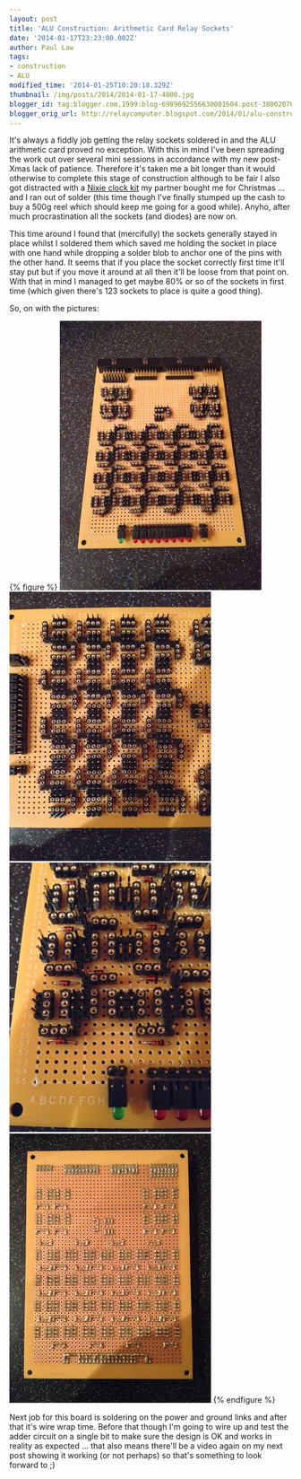```yaml
---
layout: post
title: 'ALU Construction: Arithmetic Card Relay Sockets'
date: '2014-01-17T23:23:00.002Z'
author: Paul Law
tags:
- construction
- ALU
modified_time: '2014-01-25T10:20:18.329Z'
thumbnail: /img/posts/2014/2014-01-17-4000.jpg
blogger_id: tag:blogger.com,1999:blog-6989692556630001604.post-3800207095686166492
blogger_orig_url: http://relaycomputer.blogspot.com/2014/01/alu-construction-arithmetic-card-relay.html
---
```


It's always a fiddly job getting the relay sockets soldered in and the ALU 
arithmetic card proved no exception. With this in mind I've been spreading the 
work out over several mini sessions in accordance with my new post-Xmas lack 
of patience. Therefore it's taken me a bit longer than it would otherwise to 
complete this stage of construction although to be fair I also got distracted 
with a [Nixie clock kit](http://www.pvelectronics.co.uk/index.php?main_page=product_info&amp;cPath=21&amp;products_id=129) my partner bought me for Christmas ... and 
I ran out of solder (this time though I've finally stumped up the cash to buy 
a 500g reel which should keep me going for a good while). Anyho, after much 
procrastination all the sockets (and diodes) are now on.

This time 
around I found that (mercifully) the sockets generally stayed in place whilst 
I soldered them which saved me holding the socket in place with one hand while 
dropping a solder blob to anchor one of the pins with the other hand. It seems 
that if you place the socket correctly first time it'll stay put but if you 
move it around at all then it'll be loose from that point on. With that in 
mind I managed to get maybe 80% or so of the sockets in first time (which 
given there's 123 sockets to place is quite a good thing).

So, on 
with the pictures:

{% figure %}
![ALU Arithmetic Card](/assets/img/posts/2014/2014-01-17-0000.jpg)
![ALU Arithmetic Card (close up)](/assets/img/posts/2014/2014-01-17-0001.jpg)
![ALU Arithmetic Card (closer up)](/assets/img/posts/2014/2014-01-17-0002.jpg)
![ALU Arithmetic Card (solder side)](/assets/img/posts/2014/2014-01-17-0003.jpg)
{% endfigure %}

Next 
job for this board is soldering on the power and ground links and after that 
it's wire wrap time. Before that though I'm going to wire up and test the 
adder circuit on a single bit to make sure the design is OK and works in 
reality as expected ... that also means there'll be a video again on my next 
post showing it working (or not perhaps) so that's something to look forward 
to ;) 

